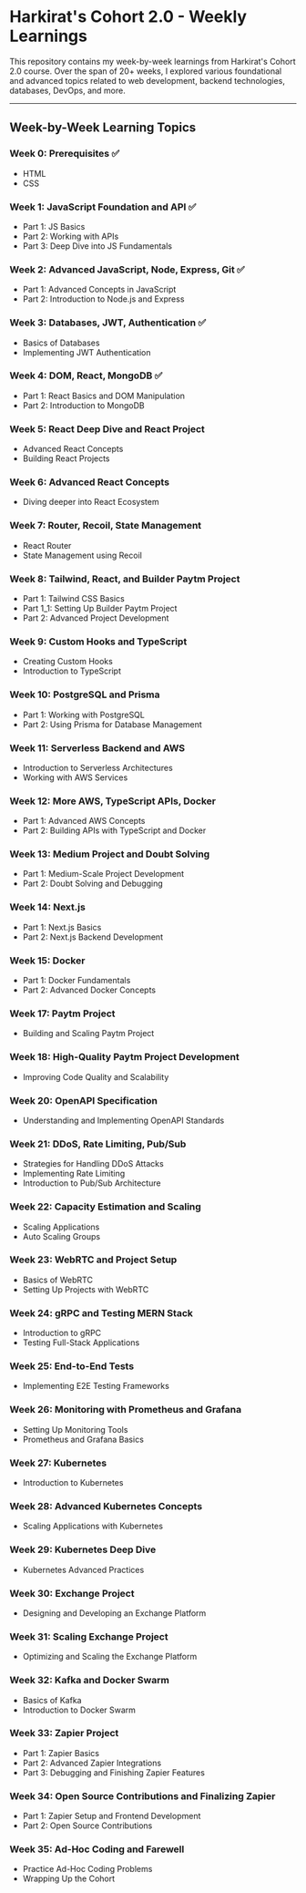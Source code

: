 # Harkirat's Cohort 2.0 - Weekly Learnings

This repository contains my week-by-week learnings from Harkirat's Cohort 2.0 course. Over the span of 20+ weeks, I explored various foundational and advanced topics related to web development, backend technologies, databases, DevOps, and more.

---

## **Week-by-Week Learning Topics**

### Week 0: Prerequisites ✅
- HTML
- CSS

### Week 1: JavaScript Foundation and API ✅
- Part 1: JS Basics
- Part 2: Working with APIs
- Part 3: Deep Dive into JS Fundamentals

### Week 2: Advanced JavaScript, Node, Express, Git ✅
- Part 1: Advanced Concepts in JavaScript
- Part 2: Introduction to Node.js and Express

### Week 3: Databases, JWT, Authentication ✅
- Basics of Databases
- Implementing JWT Authentication

### Week 4: DOM, React, MongoDB ✅
- Part 1: React Basics and DOM Manipulation
- Part 2: Introduction to MongoDB

### Week 5: React Deep Dive and React Project
- Advanced React Concepts
- Building React Projects

### Week 6: Advanced React Concepts
- Diving deeper into React Ecosystem

### Week 7: Router, Recoil, State Management
- React Router
- State Management using Recoil

### Week 8: Tailwind, React, and Builder Paytm Project
- Part 1: Tailwind CSS Basics
- Part 1_1: Setting Up Builder Paytm Project
- Part 2: Advanced Project Development

### Week 9: Custom Hooks and TypeScript
- Creating Custom Hooks
- Introduction to TypeScript

### Week 10: PostgreSQL and Prisma
- Part 1: Working with PostgreSQL
- Part 2: Using Prisma for Database Management

### Week 11: Serverless Backend and AWS
- Introduction to Serverless Architectures
- Working with AWS Services

### Week 12: More AWS, TypeScript APIs, Docker
- Part 1: Advanced AWS Concepts
- Part 2: Building APIs with TypeScript and Docker

### Week 13: Medium Project and Doubt Solving
- Part 1: Medium-Scale Project Development
- Part 2: Doubt Solving and Debugging

### Week 14: Next.js
- Part 1: Next.js Basics
- Part 2: Next.js Backend Development

### Week 15: Docker
- Part 1: Docker Fundamentals
- Part 2: Advanced Docker Concepts

### Week 17: Paytm Project
- Building and Scaling Paytm Project

### Week 18: High-Quality Paytm Project Development
- Improving Code Quality and Scalability

### Week 20: OpenAPI Specification
- Understanding and Implementing OpenAPI Standards

### Week 21: DDoS, Rate Limiting, Pub/Sub
- Strategies for Handling DDoS Attacks
- Implementing Rate Limiting
- Introduction to Pub/Sub Architecture

### Week 22: Capacity Estimation and Scaling
- Scaling Applications
- Auto Scaling Groups

### Week 23: WebRTC and Project Setup
- Basics of WebRTC
- Setting Up Projects with WebRTC

### Week 24: gRPC and Testing MERN Stack
- Introduction to gRPC
- Testing Full-Stack Applications

### Week 25: End-to-End Tests
- Implementing E2E Testing Frameworks

### Week 26: Monitoring with Prometheus and Grafana
- Setting Up Monitoring Tools
- Prometheus and Grafana Basics

### Week 27: Kubernetes
- Introduction to Kubernetes

### Week 28: Advanced Kubernetes Concepts
- Scaling Applications with Kubernetes

### Week 29: Kubernetes Deep Dive
- Kubernetes Advanced Practices

### Week 30: Exchange Project
- Designing and Developing an Exchange Platform

### Week 31: Scaling Exchange Project
- Optimizing and Scaling the Exchange Platform

### Week 32: Kafka and Docker Swarm
- Basics of Kafka
- Introduction to Docker Swarm

### Week 33: Zapier Project
- Part 1: Zapier Basics
- Part 2: Advanced Zapier Integrations
- Part 3: Debugging and Finishing Zapier Features

### Week 34: Open Source Contributions and Finalizing Zapier
- Part 1: Zapier Setup and Frontend Development
- Part 2: Open Source Contributions

### Week 35: Ad-Hoc Coding and Farewell
- Practice Ad-Hoc Coding Problems
- Wrapping Up the Cohort
